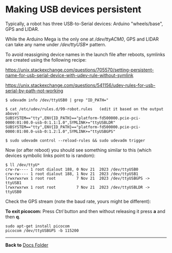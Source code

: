 # Making USB devices persistent

Typically, a robot has three USB-to-Serial devices: Arduino "wheels/base", GPS and LIDAR.

While the Arduino Mega is the only one at _/dev/ttyACM0_, GPS and LIDAR can take any name under _/dev/ttyUSB*_ pattern.

To avoid reassigning device names in the launch file after reboots, symlinks are created using the following recipe:

https://unix.stackexchange.com/questions/705570/setting-persistent-name-for-usb-serial-device-with-udev-rule-without-symlink

https://unix.stackexchange.com/questions/541156/udev-rules-for-usb-serial-by-path-not-working
```
$ udevadm info /dev/ttyUSB0 | grep "ID_PATH="

$ cat /etc/udev/rules.d/99-robot.rules   (edit it based on the output above)
SUBSYSTEM=="tty",ENV{ID_PATH}=="platform-fd500000.pcie-pci-0000:01:00.0-usb-0:1.1:1.0",SYMLINK+="ttyUSBLDR"
SUBSYSTEM=="tty",ENV{ID_PATH}=="platform-fd500000.pcie-pci-0000:01:00.0-usb-0:1.2:1.0",SYMLINK+="ttyUSBGPS"

$ sudo udevadm control --reload-rules && sudo udevadm trigger
```
Now (or after reboot) you should see something similar to this (which devices symbolic links point to is random):
```
$ ll /dev/ttyU*
crw-rw---- 1 root dialout 188, 0 Nov 21  2023 /dev/ttyUSB0
crw-rw---- 1 root dialout 188, 1 Nov 21  2023 /dev/ttyUSB1
lrwxrwxrwx 1 root root         7 Nov 21  2023 /dev/ttyUSBGPS -> ttyUSB1
lrwxrwxrwx 1 root root         7 Nov 21  2023 /dev/ttyUSBLDR -> ttyUSB0
```
Check the GPS stream (note the baud rate, yours might be different):

**To exit picocom:** Press _Ctrl_ button and then without releasing it press **a** and then **q**.

```
sudo apt-get install picocom
picocom /dev/ttyUSBGPS -b 115200
```

----------------

**Back to** [Docs Folder](https://github.com/slgrobotics/robots_bringup/tree/main/Docs)
